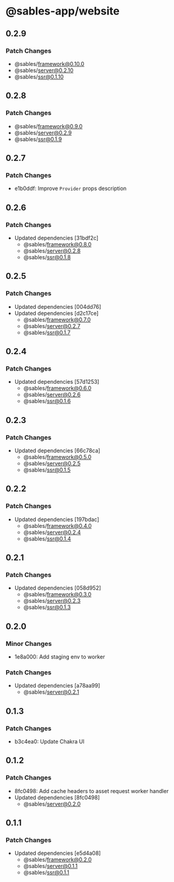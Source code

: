 # @sables-app/website

## 0.2.9

### Patch Changes

- @sables/framework@0.10.0
- @sables/server@0.2.10
- @sables/ssr@0.1.10

## 0.2.8

### Patch Changes

- @sables/framework@0.9.0
- @sables/server@0.2.9
- @sables/ssr@0.1.9

## 0.2.7

### Patch Changes

- e1b0ddf: Improve `Provider` props description

## 0.2.6

### Patch Changes

- Updated dependencies [31bdf2c]
  - @sables/framework@0.8.0
  - @sables/server@0.2.8
  - @sables/ssr@0.1.8

## 0.2.5

### Patch Changes

- Updated dependencies [004dd76]
- Updated dependencies [d2c17ce]
  - @sables/framework@0.7.0
  - @sables/server@0.2.7
  - @sables/ssr@0.1.7

## 0.2.4

### Patch Changes

- Updated dependencies [57d1253]
  - @sables/framework@0.6.0
  - @sables/server@0.2.6
  - @sables/ssr@0.1.6

## 0.2.3

### Patch Changes

- Updated dependencies [66c78ca]
  - @sables/framework@0.5.0
  - @sables/server@0.2.5
  - @sables/ssr@0.1.5

## 0.2.2

### Patch Changes

- Updated dependencies [197bdac]
  - @sables/framework@0.4.0
  - @sables/server@0.2.4
  - @sables/ssr@0.1.4

## 0.2.1

### Patch Changes

- Updated dependencies [058d952]
  - @sables/framework@0.3.0
  - @sables/server@0.2.3
  - @sables/ssr@0.1.3

## 0.2.0

### Minor Changes

- 1e8a000: Add staging env to worker

### Patch Changes

- Updated dependencies [a78aa99]
  - @sables/server@0.2.1

## 0.1.3

### Patch Changes

- b3c4ea0: Update Chakra UI

## 0.1.2

### Patch Changes

- 8fc0498: Add cache headers to asset request worker handler
- Updated dependencies [8fc0498]
  - @sables/server@0.2.0

## 0.1.1

### Patch Changes

- Updated dependencies [e5d4a08]
  - @sables/framework@0.2.0
  - @sables/server@0.1.1
  - @sables/ssr@0.1.1
